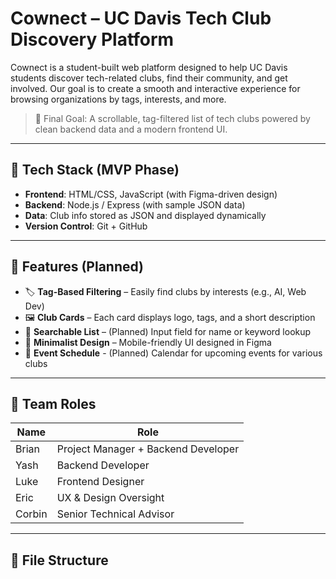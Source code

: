 # Cownect – UC Davis Tech Club Discovery Platform

Cownect is a student-built web platform designed to help UC Davis students discover tech-related clubs, find their community, and get involved. Our goal is to create a smooth and interactive experience for browsing organizations by tags, interests, and more.

> 🚀 Final Goal: A scrollable, tag-filtered list of tech clubs powered by clean backend data and a modern frontend UI.

---

## 🔧 Tech Stack (MVP Phase)

- **Frontend**: HTML/CSS, JavaScript (with Figma-driven design)
- **Backend**: Node.js / Express (with sample JSON data)
- **Data**: Club info stored as JSON and displayed dynamically
- **Version Control**: Git + GitHub

---

## 🧠 Features (Planned)

- 🏷️ **Tag-Based Filtering** – Easily find clubs by interests (e.g., AI, Web Dev)
- 🖼️ **Club Cards** – Each card displays logo, tags, and a short description
- 🔎 **Searchable List** – (Planned) Input field for name or keyword lookup
- 🎨 **Minimalist Design** – Mobile-friendly UI designed in Figma
- 📅 **Event Schedule** - (Planned) Calendar for upcoming events for various clubs

---

## 👥 Team Roles

| Name     | Role                       |
|----------|----------------------------|
| Brian    | Project Manager + Backend Developer |
| Yash     | Backend Developer          |
| Luke     | Frontend Designer          |
| Eric     | UX & Design Oversight      |
| Corbin   | Senior Technical Advisor   |

---

## 📁 File Structure


